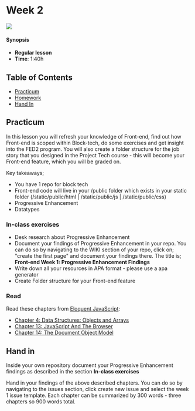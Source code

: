 # Week 2

![][cover]

#### Synopsis

* **Regular lesson**
* **Time**: 1:40h

## Table of Contents

* [Practicum](#practicum)
* [Homework](#homework)
* [Hand In](#hand-in)

## Practicum

In this lesson you will refresh your knowledge of Front-end, find out how Front-end is scoped within Block-tech, do some exercises and get insight into the FED2 program. You will also create a folder structure for the job story that you designed in the Project Tech course - this will become your Front-end feature, which you will be graded on.

Key takeaways;
- You have 1 repo for block tech
- Front-end code will live in your /public folder which exists in your static folder (/static/public/html | /static/public/js | /static/public/css)
- Progressive Enhancement
- Datatypes

### In-class exercises

* Desk research about Progressive Enhancement
* Document your findings of Progressive Enhancement in your repo. You can do so by navigating to the WIKI section of your repo, click on; "create the first page" and document your findings there. The title is; <b>Front-end Week 1: Progressive Enhancement Findings</b>
* Write down all your resources in APA format - please use a apa generator 
* Create Folder structure for your Front-end feature

### Read

Read these chapters from [Eloquent JavaScript](https://eloquentjavascript.net/):

* [Chapter 4: Data Structures: Objects and Arrays](https://eloquentjavascript.net/04_data.html)
* [Chapter 13: JavaScript And The Browser](https://eloquentjavascript.net/13_browser.html)
* [Chapter 14: The Document Object Model](https://eloquentjavascript.net/14_dom.html)

## Hand in

Inside your own repository document your Progressive Enhancement findings as described in the section <b>In-class exercises</b>

Hand in your findings of the above described chapters. You can do so by navigating to the issues section, click create new issue and select the week 1 issue template. Each chapter can be summarized by 300 words - three chapters so 900 words total.

[cover]: https://eloquentjavascript.net/img/chapter_picture_14.jpg
